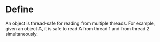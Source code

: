 # Define
An object is thread-safe for reading from multiple threads. For example, given an object A, it is safe to read A from thread 1 and from thread 2 simultaneously.
